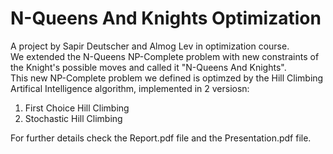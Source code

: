 # N-Queens And Knights Optimization
A project by Sapir Deutscher and Almog Lev in optimization course.<br>
We extended the N-Queens NP-Complete problem with new constraints of the Knight's possible moves and called it "N-Queens And Knights".<br>
This new NP-Complete problem we defined is optimzed by the Hill Climbing Artifical Intelligence algorithm, implemented in 2 versiosn:
1. First Choice Hill Climbing
2. Stochastic Hill Climbing

For further details check the Report.pdf file and the Presentation.pdf file.
